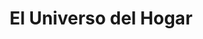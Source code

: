 ---
title: "El Universo del Hogar"
url: /madrid/el-universo-del-hogar/
shop: decoración interior
---